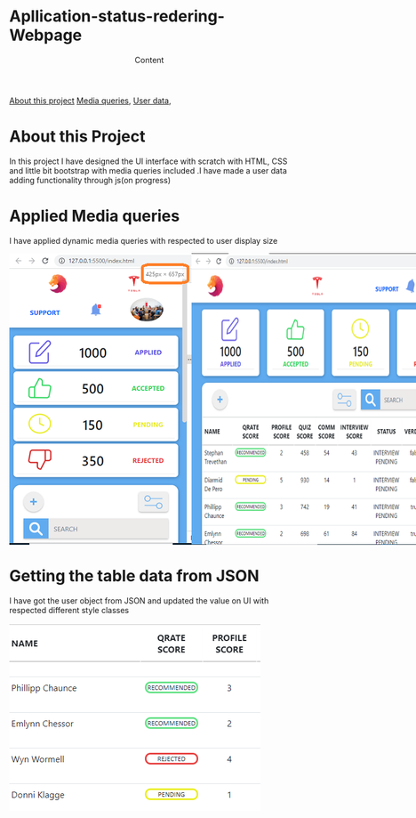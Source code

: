 # Apllication-status-redering-Webpage
<header>Content</header>
<a href="#about-this-project">About this project</a>
<a href="#applied-media-queries">Media queries</a>,
<a href="#getting-the-table-data-from-json">User data</a>,

<div>
	<h1>About this Project</h1>
	<p>In this project I have designed the UI interface with scratch with HTML, CSS and little bit bootstrap with media queries included .I have made a user data adding functionality through js(on progress)</p>
	<h1>Applied Media queries</h1>
	<p>I have applied dynamic media queries with respected to user display size </p>
	<div style="display: flex;">
		<img src="src/media/img media 510px.png" alt="media queries 510px">
		<img src="src/media/img media 700px.png" alt="media queries 700px">
		<img src="src/media/img media 970px.png" alt="media queries 970px">
	</div>
	<h1>Getting the table data from JSON</h1>
	<p>I have got the user object from JSON and updated the value on UI with respected different style classes</p>
	<img src="src/media/img readme 4.png" alt="adding class through js">

</div>
